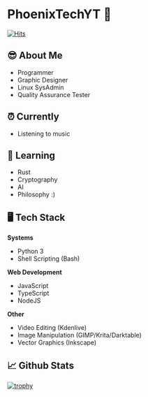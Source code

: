 # PhoenixTechYT 👋
[![Hits](https://hits.seeyoufarm.com/api/count/incr/badge.svg?url=https%3A%2F%2Fgithub.com%2Frmj1001)](https://hits.seeyoufarm.com)
## 😎 About Me
 * Programmer
 * Graphic Designer
 * Linux SysAdmin
 * Quality Assurance Tester
 
 ## ⏰ Currently
 * Listening to music
 
 ## 📓 Learning
 * Rust
 * Cryptography
 * AI
 * Philosophy :)
 
 ## 🖥️ Tech Stack
 __Systems__
 * Python 3
 * Shell Scripting (Bash)

 __Web Development__
 * JavaScript
 * TypeScript
 * NodeJS

 __Other__
 * Video Editing (Kdenlive)
 * Image Manipulation (GIMP/Krita/Darktable)
 * Vector Graphics (Inkscape)


 ## 📈 Github Stats
 
[![trophy](https://github-profile-trophy.vercel.app/?username=rmj1001&theme=dracula)](https://github.com/ryo-ma/github-profile-trophy)
